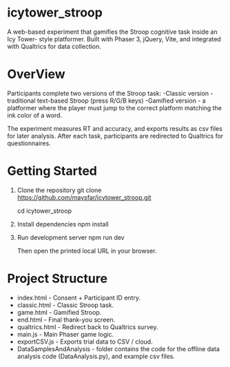 # icytower_stroop
A web-based experiment that gamifies the Stroop cognitive task inside an Icy Tower- style platformer.
Built with Phaser 3, jQuery, Vite, and integrated with Qualtrics for data collection.

# OverView
Participants complete two versions of the Stroop task:
    -Classic version - traditional text-based Stroop (press R/G/B keys)
    -Gamified version - a platformer where the player must jump to the correct platform matching the ink color of a word.

The experiment measures RT and accuracy, and exports results as csv files for later analysis.
After each task, participants are redirected to Qualtrics for questionnaires.

# Getting Started

1. Clone the repository
    git clone https://github.com/maysfar/icytower_stroop.git

    cd icytower_stroop

2. Install dependencies
    npm install

3. Run development server
    npm run dev

    Then open the printed local URL in your browser.

# Project Structure
- index.html - Consent + Participant ID entry.
- classic.html - Classic Stroop task.
- game.html - Gamified Stroop.
- end.html - Final thank-you screen.
- qualtrics.html - Redirect back to Qualtrics survey.
- main.js - Main Phaser game logic.
- exportCSV.js - Exports trial data to CSV / cloud.
- DataSamplesAndAnalysis - folder contains the code for the offline data analysis code (DataAnalysis.py), and example csv files.